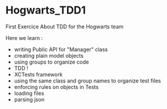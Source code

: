 # Hogwarts_TDD1
First Exercice About TDD for the Hogwarts team

Here we learn :
 - writing Public API for "Manager" class
 - creating plain model objects
 - using groups to organize code
 - TDD !
 - XCTests framework
 - using the same class and group names to organize test files
 - enforcing rules on objects in Tests 
 - loading files
 - parsing json
